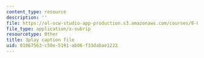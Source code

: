 ```yaml
---
content_type: resource
description: ''
file: https://ol-ocw-studio-app-production.s3.amazonaws.com/courses/8-03sc-physics-iii-vibrations-and-waves-fall-2016/01067563c50e5191ab06f33dabae1222_sBKHUPDUI1o.vtt
file_type: application/x-subrip
resourcetype: Other
title: 3play caption file
uid: 01067563-c50e-5191-ab06-f33dabae1222
---
```

